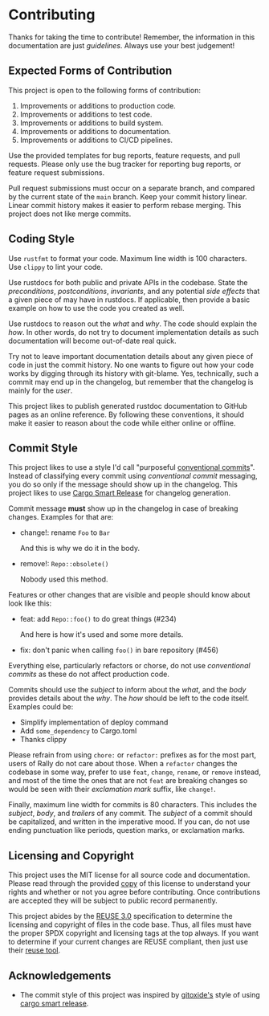<!--
SPDX-FileCopyrightText: 2024 Jason Pena <jasonpena@awkless.com>
SPDX-License-Identifier: MIT
-->

# Contributing

Thanks for taking the time to contribute! Remember, the information in this
documentation are just _guidelines_. Always use your best judgement!

## Expected Forms of Contribution

This project is open to the following forms of contribution:

1. Improvements or additions to production code.
1. Improvements or additions to test code.
1. Improvements or additions to build system.
1. Improvements or additions to documentation.
1. Improvements or additions to CI/CD pipelines.

Use the provided templates for bug reports, feature requests, and pull requests.
Please only use the bug tracker for reporting bug reports, or feature request
submissions.

Pull request submissions must occur on a separate branch, and compared by the
current state of the `main` branch. Keep your commit history linear. Linear
commit history makes it easier to perform rebase merging. This project does not
like merge commits.

## Coding Style

Use `rustfmt` to format your code. Maximum line width is 100 characters. Use
`clippy` to lint your code.

Use rustdocs for both public and private APIs in the codebase. State the
_preconditions_, _postconditions_, _invariants_, and any potential _side
effects_ that a given piece of may have in rustdocs. If applicable, then provide
a basic example on how to use the code you created as well.

Use rustdocs to reason out the _what_ and _why_. The code should explain the
_how_. In other words, do not try to document implementation details as such
documentation will become out-of-date real quick.

Try not to leave important documentation details about any given piece of code
in just the commit history. No one wants to figure out how your code works by
digging through its history with git-blame. Yes, technically, such a commit
may end up in the changelog, but remember that the changelog is mainly for the
_user_.

This project likes to publish generated rustdoc documentation to GitHub pages as
an online reference. By following these conventions, it should make it easier to
reason about the code while either online or offline.

## Commit Style

This project likes to use a style I'd call "purposeful
[conventional commits][conventional-commits]". Instead of classifying every
commit using _conventional commit_ messaging, you do so only if the message
should show up in the changelog. This project likes to use [Cargo Smart
Release][smart-release] for changelog generation.

Commit message __must__ show up in the changelog in case of breaking changes.
Examples for that are:

- change!: rename `Foo` to `Bar`

  And this is why we do it in the body.

- remove!: `Repo::obsolete()`

  Nobody used this method.

Features or other changes that are visible and people should know about look
like this:

- feat: add `Repo::foo()` to do great things (#234)

  And here is how it's used and some more details.

- fix: don't panic when calling `foo()` in bare repository (#456)

Everything else, particularly refactors or chorse, do not use _conventional
commits_ as these do not affect production code.

Commits should use the _subject_ to inform about the _what_, and the _body_
provides details about the _why_. The _how_ should be left to the code itself.
Examples could be:

- Simplify implementation of deploy command
- Add `some_dependency` to Cargo.toml
- Thanks clippy

Please refrain from using `chore:` or `refactor:` prefixes as for the most part,
users of Rally do not care about those. When a `refactor` changes the codebase
in some way, prefer to use `feat`, `change`, `rename`, or `remove` instead,
and most of the time the ones that are not `feat` are breaking changes so
would be seen with their _exclamation mark_ suffix, like `change!`.

Finally, maximum line width for commits is 80 characters. This includes the
_subject_, _body_, and _trailers_ of any commit. The _subject_ of a commit
should be capitalized, and written in the imperative mood. If you can, do not
use ending punctuation like periods, question marks, or exclamation marks.

## Licensing and Copyright

This project uses the MIT license for all source code and documentation. Please
read through the provided [copy][license] of this license to understand your
rights and whether or not you agree before contributing. Once contributions
are accepted they will be subject to public record permanently.

This project abides by the [REUSE 3.0][reuse3] specification to determine the
licensing and copyright of files in the code base. Thus, all files must have the
proper SPDX copyright and licensing tags at the top always. If you want to
determine if your current changes are REUSE compliant, then just use their
[reuse tool][reuse-tool].

## Acknowledgements

- The commit style of this project was inspired by [gitoxide's][gix-devel-doc]
  style of using [cargo smart release][smart-release].

[conventional-commits]: https://www.conventionalcommits.org/en/v1.0.0/
[smart-release]: https://github.com/Byron/cargo-smart-release
[reuse3]: https://reuse.software/spec/
[reuse-tool]: https://reuse.software/tutorial/
[license]: LICENSE.txt
[gix-devel-doc]: https://github.com/Byron/gitoxide/blob/main/DEVELOPMENT.md
